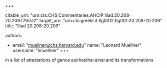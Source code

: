 +++


citable_urn: "urn:cts:CHS:Commentaries.AHCIP:Iliad.20.208-20.209.f79i7J2"
target_urn: "urn:cts:greekLit:tlg0012.tlg001:20.208-20.209"
title: "Iliad 20.208-20.209"

authors:
- email: "muellner@chs.harvard.edu"
  name: "Leonard Muellner"
  username: "lmuellner"
+++

<p>in a list of attestations of genos eukhesthai einai and its transformations</p>